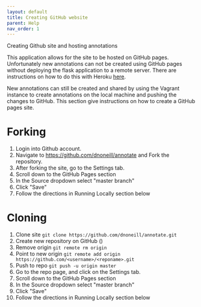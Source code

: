 ```yaml
---
layout: default
title: Creating GitHub website
parent: Help
nav_order: 1
---
```


Creating Github site and hosting annotations

This application allows for the site to be hosted on GitHub pages. Unfortunately new annotations can not be created using GitHub pages without deploying the flask application to a remote server. There are instructions on how to do this with Heroku [here](/docs/help/heroku). 

New annotations can still be created and shared by using the Vagrant instance to create annotations on the local machine and pushing the changes to GitHub. This section give instructions on how to create a GitHub pages site. 

# Forking
1. Login into Github account.
2. Navigate to https://github.com/dnoneill/annotate and Fork the repository.
3. After forking the site, go to the Settings tab.
4. Scroll down to the GitHub Pages section
5. In the Source dropdown select "master branch"
6. Click "Save"
7. Follow the directions in Running Locally section below

# Cloning
1. Clone site
`git clone https://github.com/dnoneill/annotate.git`
2. Create new repository on GitHub ()
3. Remove origin
`git remote rm origin`
4. Point to new origin 
`git remote add origin https://github.com/<username>/<reponame>.git`
5. Push to repo
`git push -u origin master`
6. Go to the repo page, and click on the Settings tab.
7. Scroll down to the GitHub Pages section
8. In the Source dropdown select "master branch"
9. Click "Save"
10. Follow the directions in Running Locally section below
